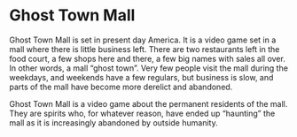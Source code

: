 # Ghost Town Mall

Ghost Town Mall is set in present day America. It is a video game set in a mall where there is little business left. There are two restaurants left in the food court, a few shops here and there, a few big names with sales all over. In other words, a mall “ghost town”. Very few people visit the mall during the weekdays, and weekends have a few regulars, but business is slow, and parts of the mall have become more derelict and abandoned.

Ghost Town Mall is a video game about the permanent residents of the mall. They are spirits who, for whatever reason, have ended up “haunting” the mall as it is increasingly abandoned by outside humanity. 
